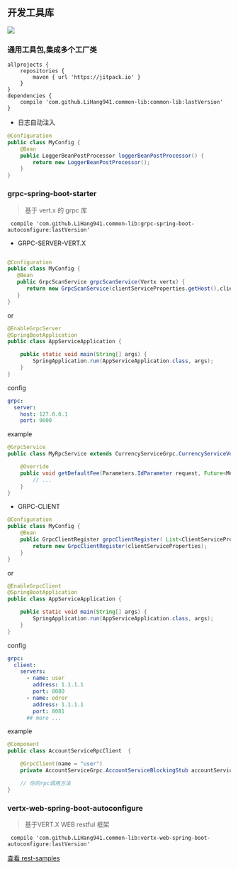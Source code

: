 ## 开发工具库
[![](https://jitpack.io/v/LiHang941/common-lib.svg)](https://jitpack.io/#LiHang941/common-lib)


### 通用工具包,集成多个工厂类

```
allprojects {
    repositories {
        maven { url 'https://jitpack.io' }
    }
}
dependencies {
    compile 'com.github.LiHang941.common-lib:common-lib:lastVersion'
}
```


- 日志自动注入

```java
@Configuration
public class MyConfig {
    @Bean
    public LoggerBeanPostProcessor loggerBeanPostProcessor() {
        return new LoggerBeanPostProcessor();
    }
}
```



### grpc-spring-boot-starter

> 基于 vert.x 的 grpc 库

```
 compile 'com.github.LiHang941.common-lib:grpc-spring-boot-autoconfigure:lastVersion'
```

- GRPC-SERVER-VERT.X

```java

@Configuration
public class MyConfig {
   @Bean
   public GrpcScanService grpcScanService(Vertx vertx) {
      return new GrpcScanService(clientServiceProperties.getHost(),clientServiceProperties.getPort(),vertx);
   }
}
```

or

```java
@EnableGrpcServer
@SpringBootApplication
public class AppServiceApplication {

    public static void main(String[] args) {
        SpringApplication.run(AppServiceApplication.class, args);
    }
}
```

config

```yaml
grpc:
  server:
    host: 127.0.0.1
    port: 9000
```

example

```java
@GrpcService
public class MyRpcService extends CurrencyServiceGrpc.CurrencyServiceVertxImplBase {

    @Override
    public void getDefaultFee(Parameters.IdParameter request, Future<Message.CurrencyWithdrawFee> response) {
        // ...
    }
}
```


- GRPC-CLIENT

```java
@Configuration
public class MyConfig {
    @Bean
    public GrpcClientRegister grpcClientRegister( List<ClientServiceProperties> clientServiceProperties) {
        return new GrpcClientRegister(clientServiceProperties);
    }
}
```
or

```java
@EnableGrpcClient
@SpringBootApplication
public class AppServiceApplication {

    public static void main(String[] args) {
        SpringApplication.run(AppServiceApplication.class, args);
    }
}
```

config


```yaml
grpc:
  client:
    servers:
      - name: user
        address: 1.1.1.1
        port: 8080
      - name: odrer
        address: 1.1.1.1
        port: 8081
      ## more ...
```


example


```java
@Component
public class AccountServiceRpcClient  {

    @GrpcClient(name = "user")
    private AccountServiceGrpc.AccountServiceBlockingStub accountServiceBlockingStub;

    // 你的rpc调用方法
}
```


### vertx-web-spring-boot-autoconfigure

> 基于VERT.X WEB restful 框架 

```
 compile 'com.github.LiHang941.common-lib:vertx-web-spring-boot-autoconfigure:lastVersion'
```

[查看 rest-samples ](rest-samples)






